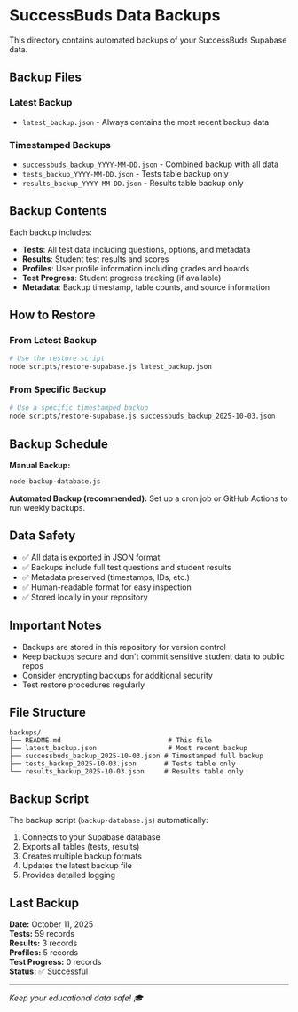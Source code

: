 # SuccessBuds Data Backups

This directory contains automated backups of your SuccessBuds Supabase data.

## Backup Files

### Latest Backup
- `latest_backup.json` - Always contains the most recent backup data

### Timestamped Backups
- `successbuds_backup_YYYY-MM-DD.json` - Combined backup with all data
- `tests_backup_YYYY-MM-DD.json` - Tests table backup only
- `results_backup_YYYY-MM-DD.json` - Results table backup only

## Backup Contents

Each backup includes:
- **Tests**: All test data including questions, options, and metadata
- **Results**: Student test results and scores
- **Profiles**: User profile information including grades and boards
- **Test Progress**: Student progress tracking (if available)
- **Metadata**: Backup timestamp, table counts, and source information

## How to Restore

### From Latest Backup
```bash
# Use the restore script
node scripts/restore-supabase.js latest_backup.json
```

### From Specific Backup
```bash
# Use a specific timestamped backup
node scripts/restore-supabase.js successbuds_backup_2025-10-03.json
```

## Backup Schedule

**Manual Backup:**
```bash
node backup-database.js
```

**Automated Backup (recommended):**
Set up a cron job or GitHub Actions to run weekly backups.

## Data Safety

- ✅ All data is exported in JSON format
- ✅ Backups include full test questions and student results
- ✅ Metadata preserved (timestamps, IDs, etc.)
- ✅ Human-readable format for easy inspection
- ✅ Stored locally in your repository

## Important Notes

- Backups are stored in this repository for version control
- Keep backups secure and don't commit sensitive student data to public repos
- Consider encrypting backups for additional security
- Test restore procedures regularly

## File Structure

```
backups/
├── README.md                           # This file
├── latest_backup.json                  # Most recent backup
├── successbuds_backup_2025-10-03.json # Timestamped full backup
├── tests_backup_2025-10-03.json       # Tests table only
└── results_backup_2025-10-03.json     # Results table only
```

## Backup Script

The backup script (`backup-database.js`) automatically:
1. Connects to your Supabase database
2. Exports all tables (tests, results)
3. Creates multiple backup formats
4. Updates the latest backup file
5. Provides detailed logging

## Last Backup

**Date:** October 11, 2025  
**Tests:** 59 records  
**Results:** 3 records  
**Profiles:** 5 records  
**Test Progress:** 0 records  
**Status:** ✅ Successful

---

*Keep your educational data safe! 🎓*
